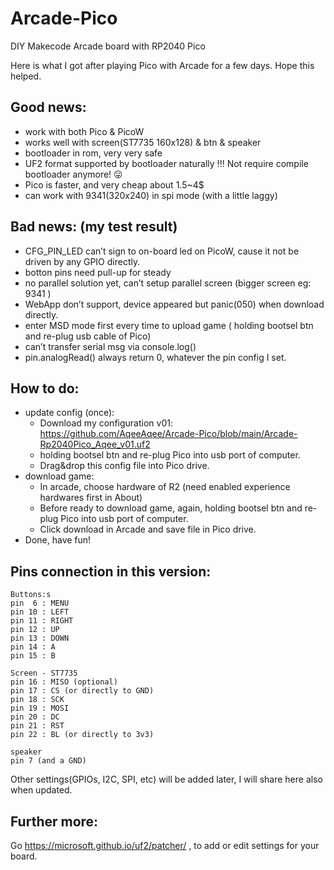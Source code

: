 # Arcade-Pico

DIY Makecode Arcade board with RP2040 Pico

Here is what I got after playing Pico with Arcade for a few days. Hope this helped.

## Good news:

* work with both Pico & PicoW
* works well with screen(ST7735 160x128) & btn & speaker
* bootloader in rom, very very safe
* UF2 format supported by bootloader naturally !!! Not require compile bootloader anymore! :stuck_out_tongue:
* Pico is faster, and very cheap about 1.5~4$
* can work with 9341(320x240) in spi mode (with a little laggy)

## Bad news: (my test result)

* CFG_PIN_LED can’t sign to on-board led on PicoW, cause it not be driven by any GPIO directly.
* botton pins need pull-up for steady
* no parallel solution yet, can’t setup parallel screen (bigger screen eg: 9341 )
* WebApp don’t support, device appeared but panic(050) when download directly.
* enter MSD mode first every time to upload game ( holding bootsel btn and re-plug usb cable of Pico)
* can’t transfer serial msg via console.log()
* pin.analogRead() always return 0, whatever the pin config I set.


## How to do:

* update config (once):
    * Download my configuration v01: https://github.com/AqeeAqee/Arcade-Pico/blob/main/Arcade-Rp2040Pico_Aqee_v01.uf2
    * holding bootsel btn and re-plug Pico into usb port of computer.
    * Drag&drop this config file into Pico drive.
* download game:
    * In arcade, choose hardware of R2 (need enabled experience hardwares first in About)
    * Before ready to download game, again, holding bootsel btn and re-plug Pico into usb port of computer.
    * Click download in Arcade and save file in Pico drive.
* Done, have fun!

## Pins connection in this version:


    Buttons:s
    pin  6 : MENU
    pin 10 : LEFT
    pin 11 : RIGHT
    pin 12 : UP
    pin 13 : DOWN
    pin 14 : A
    pin 15 : B

    Screen - ST7735
    pin 16 : MISO (optional)
    pin 17 : CS (or directly to GND)
    pin 18 : SCK
    pin 19 : MOSI
    pin 20 : DC
    pin 21 : RST
    pin 22 : BL (or directly to 3v3)

    speaker 
    pin 7 (and a GND)

Other settings(GPIOs, I2C, SPI, etc) will be added later, I will share here also when updated.

## Further more:
Go https://microsoft.github.io/uf2/patcher/ , to add or edit settings for your board.

